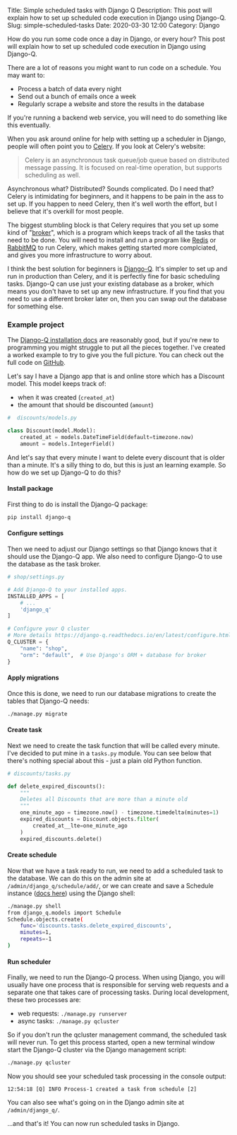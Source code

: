 Title: Simple scheduled tasks with Django Q
Description: This post will explain how to set up scheduled code execution in Django using Django-Q.
Slug: simple-scheduled-tasks
Date: 2020-03-30 12:00
Category: Django

How do you run some code once a day in Django, or every hour? This post will explain how to set up scheduled code execution in Django using Django-Q.

There are a lot of reasons you might want to run code on a schedule. You may want to:

- Process a batch of data every night
- Send out a bunch of emails once a week
- Regularly scrape a website and store the results in the database

If you're running a backend web service, you will need to do something like this eventually.

When you ask around online for help with setting up a scheduler in Django, people will often point you to [Celery](http://www.celeryproject.org/). If you look at Celery's website:

> Celery is an asynchronous task queue/job queue based on distributed message passing. It is focused on real-time operation, but supports scheduling as well.

Asynchronous what? Distributed? Sounds complicated. Do I need that? Celery is intimidating for beginners, and it happens to be pain in the ass to set up. If you happen to need Celery, then it's well worth the effort, but I believe that it's overkill for most people.

The biggest stumbling block is that Celery requires that you set up some kind of "[broker](http://docs.celeryproject.org/en/latest/getting-started/brokers/)", which is a program which keeps track of all the tasks that need to be done. You will need to install and run a program like [Redis](https://redis.io/) or [RabbitMQ](https://www.rabbitmq.com/) to run Celery, which makes getting started more complciated, and gives you more infrastructure to worry about.

I think the best solution for beginners is [Django-Q](https://django-q.readthedocs.io/en/latest/). It's simpler to set up and run in production than Celery, and it is perfectly fine for basic scheduling tasks. Django-Q can use just your existing database as a broker, which means you don't have to set up any new infrastructure. If you find that you need to use a different broker later on, then you can swap out the database for something else.

### Example project

The [Django-Q installation docs](https://django-q.readthedocs.io/en/latest/install.html) are reasonably good, but if you're new to programming you might struggle to put all the pieces together. I've created a worked example to try to give you the full picture. You can check out the full code on [GitHub](https://github.com/MattSegal/devblog-examples/tree/master/django-q-scheduling-example).

Let's say I have a Django app that is and online store which has a Discount model. This model keeps track of:

- when it was created (`created_at`)
- the amount that should be discounted (`amount`)

```python
#  discounts/models.py

class Discount(model.Model):
    created_at = models.DateTimeField(default=timezone.now)
    amount = models.IntegerField()

```

And let's say that every minute I want to delete every discount that is older than a minute. It's a silly thing to do, but this is just an learning example. So how do we set up Django-Q to do this?

#### Install package

First thing to do is install the Django-Q package:

```bash
pip install django-q
```

#### Configure settings

Then we need to adjust our Django settings so that Django knows that it should use the Django-Q app. We also need to configure Django-Q to use the database as the task broker.

```python
# shop/settings.py

# Add Django-Q to your installed apps.
INSTALLED_APPS = [
    # ...
    'django_q'
]

# Configure your Q cluster
# More details https://django-q.readthedocs.io/en/latest/configure.html
Q_CLUSTER = {
    "name": "shop",
    "orm": "default",  # Use Django's ORM + database for broker
}

```

#### Apply migrations

Once this is done, we need to run our database migrations to create the tables that Django-Q needs:

```bash
./manage.py migrate
```

#### Create task

Next we need to create the task function that will be called every minute. I've decided to put mine in a `tasks.py` module. You can see below that there's nothing special about this - just a plain old Python function.

```python
# discounts/tasks.py

def delete_expired_discounts():
    """
    Deletes all Discounts that are more than a minute old
    """
    one_minute_ago = timezone.now() - timezone.timedelta(minutes=1)
    expired_discounts = Discount.objects.filter(
        created_at__lte=one_minute_ago
    )
    expired_discounts.delete()

```

#### Create schedule

Now that we have a task ready to run, we need to add a scheduled task to the database. We can do this on the admin site at `/admin/django_q/schedule/add/`, or we can create and save a Schedule instance ([docs here](https://django-q.readthedocs.io/en/latest/schedules.html)) using the Django shell:

```bash
./manage.py shell
from django_q.models import Schedule
Schedule.objects.create(
    func='discounts.tasks.delete_expired_discounts',
    minutes=1,
    repeats=-1
)
```

#### Run scheduler

Finally, we need to run the Django-Q process. When using Django, you will usually have one process that is responsible for serving web requests and a separate one that takes care of processing tasks. During local development, these two processes are:

- web requests: `./manage.py runserver`
- async tasks: `./manage.py qcluster`

So if you don't run the qcluster management command, the scheduled task will never run. To get this process started, open a new terminal window start the Django-Q cluster via the Django management script:

```bash
./manage.py qcluster
```

Now you should see your scheduled task processing in the console output:

```text
12:54:18 [Q] INFO Process-1 created a task from schedule [2]
```

You can also see what's going on in the Django admin site at `/admin/django_q/`.

...and that's it! You can now run scheduled tasks in Django.
